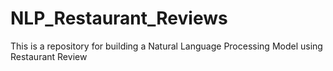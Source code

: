 # NLP_Restaurant_Reviews

This is a repository for building a Natural Language Processing Model using Restaurant Review
